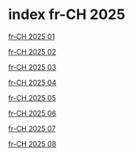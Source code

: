 # index fr-CH 2025

<a href="./01">fr-CH 2025 01</a>

<a href="./02">fr-CH 2025 02</a>

<a href="./03">fr-CH 2025 03</a>

<a href="./04">fr-CH 2025 04</a>

<a href="./05">fr-CH 2025 05</a>

<a href="./06">fr-CH 2025 06</a>

<a href="./07">fr-CH 2025 07</a>

<a href="./08">fr-CH 2025 08</a>
